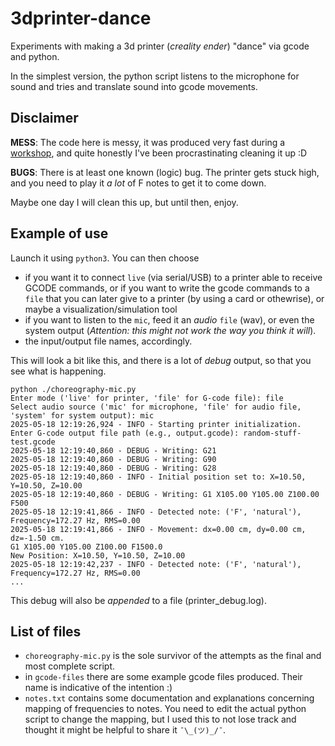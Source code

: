 # 3dprinter-dance
Experiments with making a 3d printer (_creality ender_) "dance" via gcode and python. 

In the simplest version, the python script listens to the microphone for sound and tries and translate sound into gcode movements. 

## Disclaimer
**MESS**: The code here is messy, it was produced very fast during a [workshop](https://www.instagram.com/p/DFBHI3SumZL/), and quite honestly I've been procrastinating cleaning it up :D

**BUGS**: There is at least one known (logic) bug. The printer gets stuck high, and you need to play it *a lot* of F notes to get it to come down. 

Maybe one day I will clean this up, but until then, enjoy.



## Example of use
Launch it using ```python3```. You can then choose 
* if you want it to connect ```live``` (via serial/USB) to a printer able to receive GCODE commands, or if you want to write the gcode commands to a ```file``` that you can later give to a printer (by using a card or othewrise), or maybe a visualization/simulation tool 
* if you want to listen to the ```mic```, feed it an _audio_ ```file``` (wav), or even the system output (_Attention: this might not work the way you think it will_).
* the input/output file names, accordingly.

This will look a bit like this, and there is a lot of _debug_ output, so that you see what is happening. 

	python ./choreography-mic.py
	Enter mode ('live' for printer, 'file' for G-code file): file
	Select audio source ('mic' for microphone, 'file' for audio file, 'system' for system output): mic
	2025-05-18 12:19:26,924 - INFO - Starting printer initialization.
	Enter G-code output file path (e.g., output.gcode): random-stuff-test.gcode
	2025-05-18 12:19:40,860 - DEBUG - Writing: G21
	2025-05-18 12:19:40,860 - DEBUG - Writing: G90
	2025-05-18 12:19:40,860 - DEBUG - Writing: G28
	2025-05-18 12:19:40,860 - INFO - Initial position set to: X=10.50, Y=10.50, Z=10.00
	2025-05-18 12:19:40,860 - DEBUG - Writing: G1 X105.00 Y105.00 Z100.00 F500
	2025-05-18 12:19:41,866 - INFO - Detected note: ('F', 'natural'), Frequency=172.27 Hz, RMS=0.00
	2025-05-18 12:19:41,866 - INFO - Movement: dx=0.00 cm, dy=0.00 cm, dz=-1.50 cm.
	G1 X105.00 Y105.00 Z100.00 F1500.0
	New Position: X=10.50, Y=10.50, Z=10.00
	2025-05-18 12:19:42,237 - INFO - Detected note: ('F', 'natural'), Frequency=172.27 Hz, RMS=0.00
	...
 

This debug will also be *appended* to a file (printer_debug.log). 


## List of files
* ```choreography-mic.py``` is the sole survivor of the attempts as the final and most complete script. 
* in ```gcode-files``` there are some example gcode files produced. Their name is indicative of the intention :)
* ```notes.txt``` contains some documentation and explanations concerning mapping of frequencies to notes. You need to edit the actual python script to change the mapping, but I used this to not lose track and thought it might be helpful to share it ```¯\_(ツ)_/¯```.
